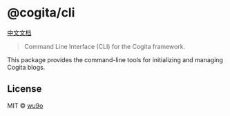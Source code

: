 # @cogita/cli

[中文文档](./README.zh-CN.md)

> Command Line Interface (CLI) for the Cogita framework.

This package provides the command-line tools for initializing and managing Cogita blogs.

## License

MIT © [wu9o](https://github.com/wu9o)

